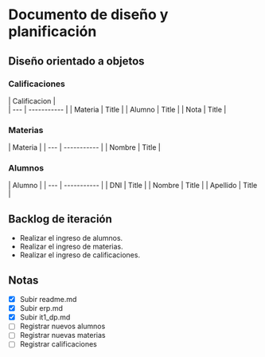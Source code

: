 # Documento de diseño y planificación
## Diseño orientado a objetos

### Calificaciones
| Calificacion |            
| --- | ----------- |
| Materia | Title |
| Alumno | Title |
| Nota | Title |
### Materias
| Materia |
| --- | ----------- |
| Nombre | Title |
### Alumnos
| Alumno |
| --- | ----------- |
| DNI | Title |
| Nombre | Title |
| Apellido | Title |
## Backlog de iteración
- Realizar el ingreso de alumnos.
- Realizar el ingreso de materias.
- Realizar el ingreso de calificaciones.
## Notas
- [x] Subir readme.md
- [x] Subir erp.md
- [x] Subir it1_dp.md
- [ ] Registrar nuevos alumnos
- [ ] Registrar nuevas materias
- [ ] Registrar calificaciones
